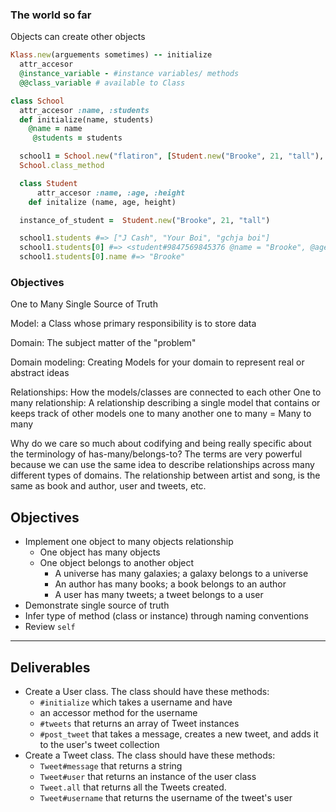 
### The world so far

Objects can create other objects
```ruby
Klass.new(arguements sometimes) -- initialize
  attr_accesor
  @instance_variable - #instance variables/ methods
  @@class_variable # available to Class

class School
  attr_accesor :name, :students
  def initialize(name, students)
    @name = name
     @students = students

  school1 = School.new("flatiron", [Student.new("Brooke", 21, "tall"), "Your Boi", "gchja boi"])
  School.class_method

  class Student
      attr_accesor :name, :age, :height
    def initalize (name, age, height)

  instance_of_student =  Student.new("Brooke", 21, "tall")

  school1.students #=> ["J Cash", "Your Boi", "gchja boi"]
  school1.students[0] #=> <student#9847569845376 @name = "Brooke", @age = 21, @height= "tall">
  school1.students[0].name #=> "Brooke"
```


### Objectives
One to Many
Single Source of Truth

Model: a Class whose primary responsibility is to store data

Domain: The subject matter of the "problem"

Domain modeling: Creating Models for your domain to represent real or abstract ideas

Relationships: How the models/classes are connected to each other
One to many relationship: A relationship describing a single model  that contains or keeps track of other models
one to many another one to many = Many to many

Why do we care so much about codifying and being really specific about the terminology of has-many/belongs-to? The terms are very powerful because we can use the same idea to describe relationships across many different types of domains. The relationship between artist and song, is the same as book and author, user and tweets, etc.


## Objectives

- Implement one object to many objects relationship
  - One object has many objects
  - One object belongs to another object
    - A universe has many galaxies; a galaxy belongs to a universe
    - An author has many books; a book belongs to an author
    - A user has many tweets; a tweet belongs to a user
- Demonstrate single source of truth
- Infer type of method (class or instance) through naming conventions
- Review `self`

---

## Deliverables

- Create a User class. The class should have these methods:
  - `#initialize` which takes a username and have
  - an accessor method for the username
  - `#tweets` that returns an array of Tweet instances
  - `#post_tweet` that takes a message, creates a new tweet, and adds it to the user's tweet collection
- Create a Tweet class. The class should have these methods:
  - `Tweet#message` that returns a string
  - `Tweet#user` that returns an instance of the user class
  - `Tweet.all` that returns all the Tweets created.
  - `Tweet#username` that returns the username of the tweet's user
